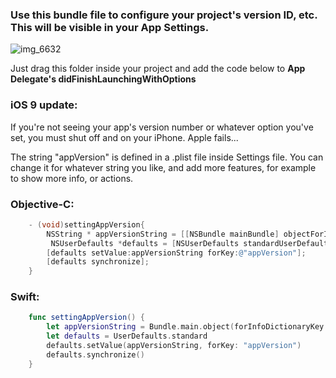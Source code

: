 ### Use this bundle file to configure your project's version ID, etc. This will be visible in your App Settings. 

![img_6632](https://cloud.githubusercontent.com/assets/724536/8616480/e0d9a550-26fb-11e5-94c7-01ed6e6ee9b9.png)

Just drag this folder inside your project and add the code below to **App Delegate's didFinishLaunchingWithOptions**

### iOS 9 update:
If you're not seeing your app's version number or whatever option you've set, you must shut off and on your iPhone. Apple fails...

The string "appVersion" is defined in a .plist file inside Settings file. You can change it for whatever string you like, and add more features, for example to show more info, or actions.

### Objective-C:

```objective-c
    - (void)settingAppVersion{
        NSString * appVersionString = [[NSBundle mainBundle] objectForInfoDictionaryKey:@"CFBundleShortVersionString"];
         NSUserDefaults *defaults = [NSUserDefaults standardUserDefaults];
        [defaults setValue:appVersionString forKey:@"appVersion"];
        [defaults synchronize];
    }
```

### Swift:

```swift
    func settingAppVersion() {
        let appVersionString = Bundle.main.object(forInfoDictionaryKey: "CFBundleShortVersionString") as? String
        let defaults = UserDefaults.standard
        defaults.setValue(appVersionString, forKey: "appVersion")
        defaults.synchronize()
    }
```
